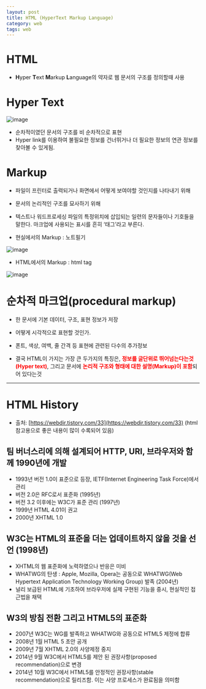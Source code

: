 ```yaml
---
layout: post
title: HTML (HyperText Markup Language)
category: web
tags: web
---
```


# HTML
* <b>H</b>yper <b>T</b>ext <b>M</b>arkup <b>L</b>anguage의 약자로 웹 문서의 구조를 정의할때 사용

# Hyper Text

![image](https://github.com/gunug/gunug.github.io/assets/52345276/229aa3b8-2caa-431e-b823-0c0813dd3ece)

* 순차적이였던 문서의 구조를 비 순차적으로 표현
* Hyper link를 이용하여 불필요한 정보를 건너뛰거나 더 필요한 정보의 연관 정보를 찾아볼 수 있게됨.

# Markup
* 파일이 프린터로 출력되거나 화면에서 어떻게 보여야할 것인지를 나타내기 위해
* 문서의 논리적인 구조를 묘사하기 위해
* 텍스트나 워드프로세싱 파일의 특정위치에 삽입되는 일련의 문자들이나 기호들을 말한다. 마크업에 사용되는 표시를 흔히 ‘태그’라고 부른다.

* 현실에서의 Markup : 노트필기

![image](https://github.com/gunug/gunug.github.io/assets/52345276/6b408f04-ed7c-4fab-8929-61f2c5ed8653)


* HTML에서의 Markup : html tag

![image](https://github.com/gunug/gunug.github.io/assets/52345276/973d38b5-cb4a-41a7-ac54-5b3176272e2b)


# 순차적 마크업(procedural markup)
* 한 문서에 기본 데이터, 구조, 표현 정보가 저장
* 어떻게 시각적으로 표현할 것인가.
* 폰트, 색상, 여백, 줄 간격 등 표현에 관련된 다수의 추가정보

* 결국 HTML이 가지는 가장 큰 두가지의 특징은, <b style="color:red;">정보를 글단위로 뛰어넘는다는것 (Hyper text)</b>, 그리고 문서에 <b style="color:red;">논리적 구조와 형태에 대한 설명(Markup)이 포함</b>되어 있다는것

---

# HTML History
* 출처: [https://webdir.tistory.com/33](https://webdir.tistory.com/33) (html 참고용으로 좋은 내용이 많이 수록되어 있음)

## 팀 버너스리에 의해 설계되어 HTTP, URI, 브라우저와 함께 1990년에 개발
* 1993년 버전 1.0이 표준으로 등장, IETF(Internet Engineering Task Force)에서 관리
* 버전 2.0은 RFC로서 표준화 (1995년)
* 버전 3.2 이후에는 W3C가 표준 관리 (1997년)
* 1999년 HTML 4.01이 권고
* 2000년 XHTML 1.0

## W3C는 HTML의 표준을 더는 업데이트하지 않을 것을 선언 (1998년)
* XHTML의 웹 표준화에 노력하였으나 반응은 미비
* WHATWG의 탄생 : Apple, Mozilla, Opera는 공동으로 WHATWG(Web Hypertext Application Technology Working Group) 발족 (2004년)
* 널리 보급된 HTML에 기초하여 브라우저에 실제 구현된 기능을 중시, 현실적인 접근법을 채택

## W3의 방침 전환 그리고 HTML5의 표준화
* 2007년 W3C는 WG를 발족하고 WHATWG와 공동으로 HTML5 제정에 합류
* 2008년 1월 HTML 5 초안 공개
* 2009년 7월 XHTML 2.0의 사양제정 중지
* 2014년 9월 W3C에서 HTML5를 제안 된 권장사항(proposed recommendation)으로 변경
* 2014년 10월 W3C에서 HTML5를 안정적인 권장사항(stable recommendation)으로 릴리즈함. 이는 사양 프로세스가 완료됨을 의미함
